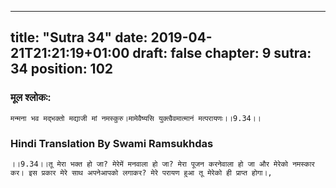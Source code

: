 
---
title: "Sutra 34"
date: 2019-04-21T21:21:19+01:00
draft: false
chapter: 9
sutra: 34
position: 102
---
### मूल श्लोकः:
```
मन्मना भव मद्भक्तो मद्याजी मां नमस्कुरु।मामेवैष्यसि युक्त्वैवमात्मानं मत्परायणः।।9.34।।

```

### Hindi Translation By Swami Ramsukhdas
```
।।9.34।।तू मेरा भक्त हो जा? मेरेमें मनवाला हो जा? मेरा पूजन करनेवाला हो जा और मेरेको नमस्कार कर। इस प्रकार मेरे साथ अपनेआपको लगाकर? मेरे परायण हुआ तू मेरेको ही प्राप्त होगा।,

```

